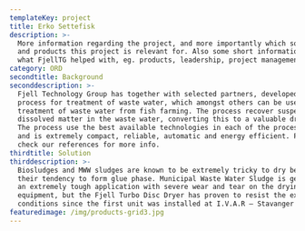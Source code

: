 ```yaml
---
templateKey: project
title: Erko Settefisk
description: >-
  More information regarding the project, and more importantly which solutions
  and products this project is relevant for. Also some short information about
  what FjellTG helped with, eg. products, leadership, project management etc
category: ORD
secondtitle: Background
seconddescription: >-
  Fjell Technology Group has together with selected partners, developed a
  process for treatment of waste water, which amongst others can be used in
  treatment of waste water from fish farming. The process recover suspended and
  dissolved matter in the waste water, converting this to a valuable dry powder.
  The process use the best available technologies in each of the process steps
  and is extremely compact, reliable, automatic and energy efficient. Please
  check our references for more info.
thirdtitle: Solution
thirddescription: >-
  Biosludges and MWW sludges are known to be extremely tricky to dry because of
  their tendency to form glue phase. Municipal Waste Water Sludge is generally
  an extremely tough application with severe wear and tear on the drying
  equipment, but the Fjell Turbo Disc Dryer has proven to resist the extreme
  conditions since the first unit was installed at I.V.A.R – Stavanger in 2001
featuredimage: /img/products-grid3.jpg
---
```


